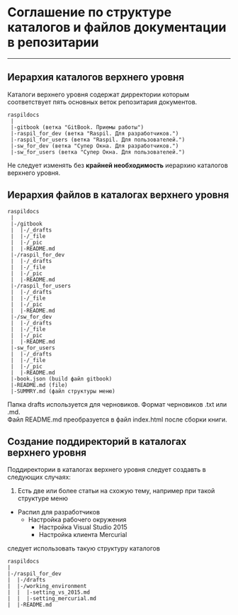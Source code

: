 # Соглашение по структуре каталогов и файлов документации в репозитарии

---
<!--todo УСТАРЕЛ -->

## Иерархия каталогов верхнего уровня

Каталоги верхнего уровня содержат дирректории которым соответствует пять основных
веток репозитария документов.

```text
raspildocs
 |
 |-gitbook (ветка "GitBook. Приемы работы")
 |-raspil_for_dev (ветка "Raspil. Для разработчиков.")
 |-raspil_for_users (ветка "Raspil. Для пользователей.")
 |-sw_for_dev (ветка "Cупер Окна. Для разработчиков.")
 |-sw_for_users (ветка "Cупер Окна. Для пользователей.")
```

Не следует изменять без **крайней необходимость** иерархию каталогов верхнего уровня.

## Иерархия файлов в каталогах верхнего уровня

```text
raspildocs
 |
 |-/gitbook
 |  |-/_drafts
 |  |-/_file
 |  |-/_pic
 |  |-README.md
 |-/raspil_for_dev
 |  |-/_drafts
 |  |-/_file
 |  |-/_pic
 |  |-README.md
 |-/raspil_for_users
 |  |-/_drafts
 |  |-/_file
 |  |-/_pic
 |  |-README.md
 |-/sw_for_dev
 |  |-/_drafts
 |  |-/_file
 |  |-/_pic
 |  |-README.md
 |-sw_for_users
 |  |-/_drafts
 |  |-/_file
 |  |-/_pic
 |  |-README.md
 |-book.json (build файл gitbook)
 |-README.md (file)
 |-SUMMRY.md (файл структуры меню)
```

Папка drafts используется для черновиков. Формат черновиков .txt или .md.  
Файл README.md преобразуется в файл index.html после сборки книги.


## Создание поддиректорий в каталогах верхнего уровня

Поддиректории в каталогах верхнего уровня следует создавть в следующих случаях:

1. Есть две или более статьи на схожую тему, например при такой структуре меню

* Распил для разработчиков
  * Настройка рабочего окружения
    * Настройка Visual Studio 2015
    * Настройка клиента Mercurial

 следует использовать такую структуру каталогов

 ```text
 raspildocs
 |
 |-/raspil_for_dev
 |  |-/drafts
 |  |-/working_environment
 |  |  |-setting_vs_2015.md
 |  |  |-setting_mercurial.md
 |  |-README.md
 ```
<!--//TODO подумать над структурой для "Настройки рабочего окружения 
нужно будет делать файл Readme и прочее ???-->